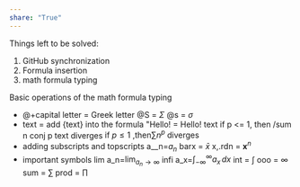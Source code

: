 ```yaml
---
share: "True"
---
```


Things left to be solved:
1. GitHub synchronization
2. Formula insertion
3. math formula typing

Basic operations of the math formula typing
- @+capital letter = Greek letter
@S = $\Sigma$
@s = $\sigma$
- text = add {text} into the formula
"Hello! = $\text{Hello!}$
text if p <= 1, then /sum n conj p text diverges
$\text{if }p \leq 1 \text{ ,then} \sum n^{p} \text{  diverges}$
- adding subscripts and topscripts
a__n=$a_{n}$
barx = $\bar{x}$
x,.rdn = $\mathbf{x}^{n}$
- important symbols
lim a_n=$\lim_{ a_{n} \to \infty }$ 
infi a_x=$\int_{-\infty}^{\infty} a_{x} \, dx$
int = $\int$
ooo = $\infty$
sum = $\sum$
prod = $\prod$





